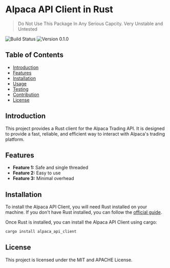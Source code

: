 # Alpaca API Client in Rust

> Do Not Use This Package In Any Serious Capcity. Very Unstable and Untested

![Build Status](https://img.shields.io/badge/build-passing-green.svg)
![Version 0.1.0](https://img.shields.io/badge/version-1.0.0-blue.svg)

## Table of Contents

- [Introduction](#introduction)
- [Features](#features)
- [Installation](#installation)
- [Usage](#usage)
- [Testing](#testing)
- [Contribution](#contribution)
- [License](#license)

## Introduction

This project provides a Rust client for the Alpaca Trading API. It is designed to provide a fast, reliable, and efficient way to interact with Alpaca's trading platform.

## Features

- **Feature 1:** Safe and single threaded
- **Feature 2:** Easy to use
- **Feature 3:** Minimal overhead

## Installation

To install the Alpaca API Client, you will need Rust installed on your machine. If you don't have Rust installed, you can follow the [official guide](https://www.rust-lang.org/tools/install).

Once Rust is installed, you can install the Alpaca API Client using cargo:

```bash
cargo install alpaca_api_client
```

## License

This project is licensed under the MIT and APACHE License.
